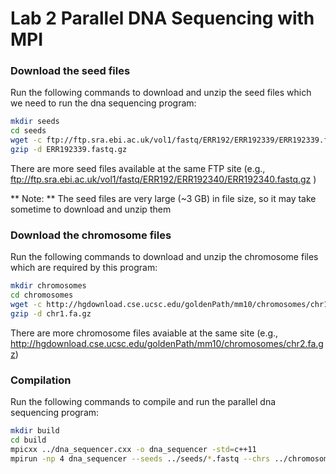 # Lab 2 Parallel DNA Sequencing with MPI

### Download the seed files

Run the following commands to download and unzip the seed files which we need to run the dna sequencing program:

```bash
mkdir seeds
cd seeds
wget -c ftp://ftp.sra.ebi.ac.uk/vol1/fastq/ERR192/ERR192339/ERR192339.fastq.gz
gzip -d ERR192339.fastq.gz
```

There are more seed files available at the same FTP site (e.g., ftp://ftp.sra.ebi.ac.uk/vol1/fastq/ERR192/ERR192340/ERR192340.fastq.gz
)

** Note: ** The seed files are very large (~3 GB) in file size, so it may take sometime to download and unzip them


### Download the chromosome files

Run the following commands to download and unzip the chromosome files which are required by this program:

```bash
mkdir chromosomes
cd chromosomes
wget -c http://hgdownload.cse.ucsc.edu/goldenPath/mm10/chromosomes/chr1.fa.gz
gzip -d chr1.fa.gz
```

There are more chromosome files avaiable at the same site (e.g., http://hgdownload.cse.ucsc.edu/goldenPath/mm10/chromosomes/chr2.fa.gz)


### Compilation

Run the following commands to compile and run the parallel dna sequencing program:

```bash
mkdir build
cd build
mpicxx ../dna_sequencer.cxx -o dna_sequencer -std=c++11
mpirun -np 4 dna_sequencer --seeds ../seeds/*.fastq --chrs ../chromosomes/*.fa --output out.txt
```
